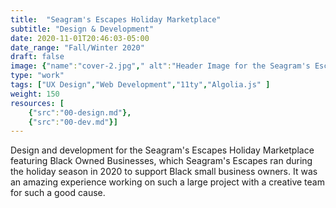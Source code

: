 ```yaml
---
title:  "Seagram's Escapes Holiday Marketplace"
subtitle: "Design & Development"
date: 2020-11-01T20:46:03-05:00
date_range: "Fall/Winter 2020"
draft: false
image: {"name":"cover-2.jpg"," alt":"Header Image for the Seagram's Escapes Holiday Marketplace"}
type: "work"
tags: ["UX Design","Web Development","11ty","Algolia.js" ]
weight: 150
resources: [
    {"src":"00-design.md"},
    {"src":"00-dev.md"}]
---
```

Design and development for the Seagram's Escapes Holiday Marketplace featuring Black Owned Businesses, which Seagram's Escapes ran during the holiday season in 2020 to support Black small business owners. It was an amazing experience working on such a large project with a creative team for such a good cause. 